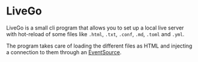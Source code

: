# LiveGo

LiveGo is a small cli program that allows you to set up a local live server with hot-reload of some files like `.html`, `.txt`, `.conf`, `.md`, `.toml` and `.yml`.

The program takes care of loading the different files as HTML and injecting a connection to them through an [EventSource](https://developer.mozilla.org/en-US/docs/Web/API/EventSource).